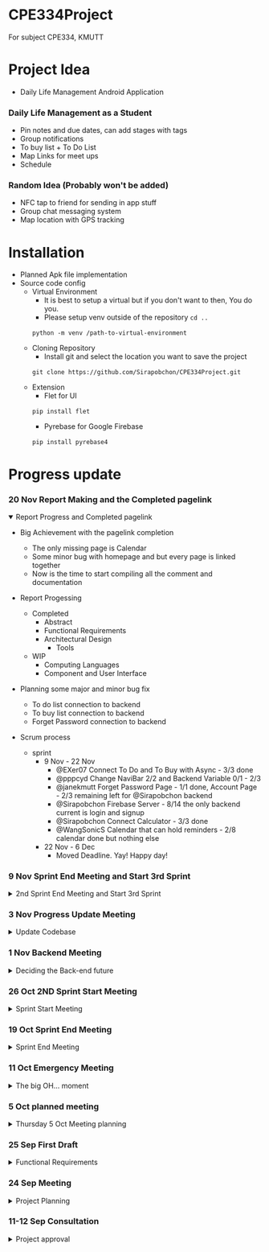 # CPE334Project
For subject CPE334, KMUTT

# Project Idea
- Daily Life Management Android Application

### Daily Life Management as a Student
- Pin notes and due dates, can add stages with tags
- Group notifications
- To buy list + To Do List 
- Map Links for meet ups
- Schedule

### Random Idea (Probably won't be added)
- NFC tap to friend for sending in app stuff
- Group chat messaging system
- Map location with GPS tracking

# Installation
- Planned Apk file implementation
- Source code config
    - Virtual Environment
        - It is best to setup a virtual but if you don't want to then, You do you.
        - Please setup venv outside of the repository ```cd ..```
        ```Shell
        python -m venv /path-to-virtual-environment
        ```
    - Cloning Repository
        - Install git and select the location you want to save the project
        ```Shell
        git clone https://github.com/Sirapobchon/CPE334Project.git
        ```
    - Extension
        - Flet for UI
        ```Shell
        pip install flet
        ```
        - Pyrebase for Google Firebase
        ```Shell
        pip install pyrebase4
        ```

# Progress update

### 20 Nov Report Making and the Completed pagelink
<details open>
<summary>Report Progress and Completed pagelink</summary>

- Big Achievement with the pagelink completion 
    - The only missing page is Calendar
    - Some minor bug with homepage and but every page is linked together
    - Now is the time to start compiling all the comment and documentation
- Report Progessing 
    - Completed
        - Abstract
        - Functional Requirements
        - Architectural Design
            - Tools
    - WIP
        - Computing Languages
        - Component and User Interface
- Planning some major and minor bug fix
    - To do list connection to backend
    - To buy list connection to backend
    - Forget Password connection to backend

- Scrum process
    - sprint
        - 9 Nov - 22 Nov
            - @EXer07 Connect To Do and To Buy with Async - 3/3 done
            - @pppcyd Change NaviBar 2/2 and Backend Variable 0/1 - 2/3
            - @janekmutt Forget Password Page - 1/1 done, Account Page - 2/3 remaining left for @Sirapobchon backend
            - @Sirapobchon Firebase Server - 8/14 the only backend current is login and signup
            - @Sirapobchon Connect Calculator - 3/3 done
            - @WangSonicS Calendar that can hold reminders - 2/8 calendar done but nothing else
        - 22 Nov - 6 Dec
            - Moved Deadline. Yay! Happy day!

</details>

### 9 Nov Sprint End Meeting and Start 3rd Sprint
<details>
<summary>2nd Sprint End Meeting and Start 3rd Sprint</summary>

- Current 2nd Sprint Work for Each Member
    - @EXer07 and @Sirapobchon Page Connection - 8
        - @EXer07 *Navigation Bar connection problem*
        - https://youtu.be/1at0ZZF24Hs?si=jC8EpQAn1wn5Hy3O
    - @janekmutt Forget Password Page - 1 and Account Page - 3
    - @pppcyd *To Do and Buy connection problem* - 3
    - @WangSonicS Calendar Page - 8

- Backend table by @Sirapobchon and @pppcyd
    - Authticate (User sign-in) - 2/2 Done
    - ToDo Data - 0/1
    - ToBuy Data - 0/1
    - Calendar - 0/2
    - Data Connection - 0/2
    - Total 2/8

- Scrum process
    - sprint
        - 9 Nov - 22 Nov
            - @EXer07 Connect To Do and To Buy with Async
            - @pppcyd Change NaviBar and Backend Variable
            - @janekmutt Forget Password Page - 1, Account Page - 3
            - @Sirapobchon Firebase Server - 8 remain 6
            - @Sirapobchon Connect Calculator
            - @WangSonicS Calendar that can hold reminders - 8
        - 22 Nov - 28 Nov

</details>

### 3 Nov Progress Update Meeting
<details>
<summary>Update Codebase</summary>

- Main connecting page
    - @EXer07 and @Sirapobchon
    - Use main.py to connect to homepage, login, signup, todo, tobuy, and calendar

- @everyone Whoever is free, start making a report
    - Report Requirement
    - Abstract
    - Problem Definition
        - Functional Requirement - Done
        - Use-case Diagram
        - Use-case Narrative
    - Architectural Design
        1. Tools
            - Diagram Drawing Tools
                - Visual-Paradigm
            - Source Control Management
                - Gitub
            - UI Design Tools
                - Canvas
            - IDE
                - VS Code with extension
            - Compile
                - Andriod Studio
        2. Computing Languages
            - Python
                - Flet UI
            - Google Firebase
                - Firebase Backend
        3. Component and User Interface
    - Other Design Elements
        1. Activites Diagram
        2. Sequence Diagram
        3. Package Diagram
        4. Database Diagram
    - Development Process
    - Self-Evaluation
    - Appendix

- Backend table by @Sirapobchon and @pppcyd
    - Authticate (User sign-in) - 2/2 Done
    - ToDo Data - 0/1
    - ToBuy Data - 0/1
    - Calendar - 0/2
    - Data Connection - 0/2
    - Total 2/8

- Scrum process
    - @EXer07 Notification - 3
    - @janekmutt Forget Password Page - 1
    - @EXer07 and @Sirapobchon Firebase Server - 8 remain 6
    - @WangSonicS Calendar that can hold reminders - 8

</details>

### 1 Nov Backend Meeting
<details>
<summary>Deciding the Back-end future</summary>

### Change to Google Firebase instead of django
- Reason:
    - easier
    - cloud hosting (No need for open own server)

- Scrum process
    - @EXer07 Notification - 3
    - @janekmutt Forget Password Page - 1
    - @EXer07 and @Sirapobchon Firebase Server - 8

</details>

### 26 Oct 2ND Sprint Start Meeting
<details>
<summary>Sprint Start Meeting</summary>

- Scrum process
    -  Sprints
        - 26 Oct - 9 Nov
            - Scoring and Scrum Planning
            - @pppcyd To Buy-list - 3
            - @janekmutt Value Calculator - 2
            - @janekmutt Home page continue - 1
            - @WangSonicS Calendar that can hold reminders - 8
            - @EXer07 and @Sirapobchon backend stuff for all page - alot
            - @everyone Whoever is free, start making a report
        - 9 Nov - 22 Nov
        - 22 Nov - 28 Nov
    
- The work should be completed more than 80% because if not it will not be completed in time.

</details>

### 19 Oct Sprint End Meeting
<details>
<summary>Sprint End Meeting</summary>

- Scrum process
    -  Sprints
        - 6 Oct - 19 Oct
            - Login and Signup Page @EXer07 
                - Score 3 remaining 2 point
                - Need Link Page and Backend @Sirapobchon
            - To-Do List @pppcyd
                - Score 2 remaining 1 point
                - Remaining Backend @Sirapobchon
            - Home page @janekmutt
                - Score 2 remaining 1 point
                - Icon instead of picture
            - Connecting Page
                - Come from Home Page of Jane
                - Waiting for Jane to be done with Home page
                - Scoring up to 8
        - 26 Oct - 2 Nov
        - 3 Nov - 15 Nov
        - 17 Nov - 28 Nov
    - Requirement Calculation score
        - Home page - 3
            - Connecting Page (Continuation from Home Page)
        - Login and Signup Page - 5
        - To-Do List and To-Buy List - 3
        - Price and Value Calculation - 2
        - Calendar - 8
        - Notification - 5
    - Next sprint planning
        - Starting 26 Oct due to Midterm test

</details>

### 11 Oct Emergency Meeting
<details>
<summary>The big OH... moment</summary>

@Sirapobchon had discovered that flet(UI) could only be run as one file. 
<img src="reference/image.png" alt="OMG" width="20px">
No dividing into multiple .py files to run. 
Only import to be page run in the main.py file.
Meeting for letting everyone know that the files format will probably needed to be changes. 
<img src="reference/image-1.png" alt="fake-smile" width="20px">

- Need fixing
    - login.py
    - main.py
    - django
        - settings.py
        - urls.py
        - user app
            - models.py
            - views.py

</details>

### 5 Oct planned meeting
<details>
<summary>Thursday 5 Oct Meeting planning</summary>

- Main Function to be done
    - To do list 
    - To buy list 
        - Total price calculation
    - Notification
    - Calendar
        - With note 
    - Login and Signup page 
    - Price Budget Calculate
        - New idea

- New Functional Requirements:
    - Login and Signup Page:
        - Users should be able to create an account with a username and password.
        - Existing users should be able to log in securely.
        - There should be password recovery options (e.g., email verification, security questions).
        - User authentication should be secure and protect user data.
    - To-Do List and To-Buy List:
        - Users should be able to create, edit, and delete tasks.
        - Each task should have a title, description, due date, and priority.
        - Tasks should be organized by categories or projects.
        - Users should be able to mark tasks as completed.
        - There should be a way to filter and sort tasks (e.g., by due date or priority).
        - Users should receive notifications or reminders for upcoming tasks.
        - Users should be able to create a shopping list.
        - Each item on the list should have a name, quantity, and optional notes.
        - Users should be able to mark items as purchased or delete them.
        - There should be a way to categorize items (e.g., groceries, household items).
    - Price and Value Calculation:
        - Users should be able to input prices and quantities of items.
        - The application should calculate the total cost and provide a breakdown.
        - Users should be able to calculate the value of items (e.g., investments, assets).
        - There should be support for different currencies or units of measurement.
    - Calendar:
        - Users should be able to add events/appointments to the calendar.
        - Each event should have a title, date, time, location, and notes.
        - Users should be able to view their calendar by day, week, or month.
        - Calendar should support recurring events (e.g., weekly meetings).
        - Users should have the option to set reminders for calendar events.
    - Notification:
        - Users should receive notifications for various events (e.g., task deadlines, calendar events).
        - Notifications should support multiple platforms (e.g., mobile notifications, email notifications).
        - Users should have the option to customize notification preferences (e.g., sound, vibration).

- Scrum process
    - @pppcyd Scrum Master
    - 2 Week of Sprint Length
    - 4 Sprints
        - 6 Oct - 19 Oct
            - Login and Signup Page @EXer07
            - To-Do List and To-Buy List @pppcyd
            - Home page @janekmutt
        - 20 Oct - 2 Nov
        - 3 Nov - 15 Nov
        - 17 Nov - 28 Nov
    - Requirement Calculation score
         - Login and Signup Page - 5
         - To-Do List and To-Buy List - 3
         - Price and Value Calculation - 2
         - Calendar - 8
         - Notification - 5

- Theme template deciding
    - Font theme
        - SF Pro https://developer.apple.com/fonts/
    - Color theme
        - <img src="reference/theme.png" alt="reference theme" width="600" height="auto">
        - #86E3CE
        - #D6E6A5
        - #FFDD94
        - #FA897B
        - #CCABD8

</details>

### 25 Sep First Draft
<details>
<summary>Functional Requirements</summary>

Functional Requirements:

- User Registration and Profile:
    - Users can create accounts and log in.
    - Users can update their profiles.
- Dashboard:
    - Users see a home screen showing notes, due dates and notifications.
- Notes and Tasks:
    - Users can create, edit, and delete notes.
    - Tasks can be organised with stages and tags.
    - Tasks have priorities and deadlines.
    - There's a to-do list for tasks.
- Groups and Notifications:
    - Users can create and join groups.
    - Groups support announcements and notifications.
- Shopping List:
    - Users can create shopping lists.
    - Easy item management and reminders.
- Map Integration:
    - Users can share map links.
- Schedule and Calendar:
    - Users have a calendar for events.
    - Events support reminders.
- Settings and Security:
    - Users can customise app settings.
    - Ensure data security and privacy.
- Offline Mode:
    - App works offline with basic features.
- Data Backup and Sync:
    - Users can back up and sync data.
- Feedback and Support:
    - Users can provide feedback.
    - Include a help section.
- Documentation:
    - Provide a user manual.

</details>

### 24 Sep Meeting
<details>
<summary>Project Planning</summary>

- Project name
    - *INSERT COOL CATCHY NAME HERE*
    - LifeHack (Backup Name)
- Appication
    - Android compile
        - https://youtu.be/NA2R7zagNzM?si=B_tl8xjbMyA8Ls27
    - Flutter(Flet) (UI) - @Sirapobchon,@pppcyd,@janekmutt,@EXer07
        - Python Language
        - https://www.codesass.com/blog/articles/flet      
    - Django (Backend) - @Sirapobchon,@EXer07,@WangSonicS
        - https://devhub.in.th/blog/django-python
- UI Designing (Flet)
    - Notification
        - https://youtu.be/dhQ-zPErVgQ?si=KPA64J1p7gnu7JXC
    - To Do List
        - https://youtu.be/qRqxAUC_4oA?si=GD1teHgYMIzd__Xe
    - Learning Playlist
        - https://youtube.com/playlist?list=PLIYV27zh-hBEcu70pkUkdbwrJuKqdQ9tK&si=RCJESJDf4saLO4rm
- Github Progress update
    - Only me probably
    - For version keeping
    - Because "Coding"

</details>

### 11-12 Sep Consultation
<details>
<summary>Project approval</summary>

- Daily Life Management as a Student Project approval

</details>

